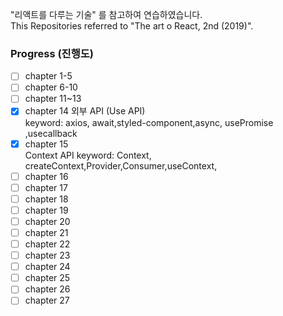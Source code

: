 "리액트를 다루는 기술" 를 참고하여 연습하였습니다.<br>
This Repositories referred to "The art o React, 2nd (2019)".<br>


### Progress (진행도)
- [ ] chapter 1-5 <br>
- [ ] chapter 6-10 <br>
- [ ] chapter 11~13<br>
- [x] chapter 14 외부 API  (Use API) <br>
keyword: axios, await,styled-component,async, usePromise ,usecallback<br>
- [x] chapter 15<br> Context API
keyword: Context, createContext,Provider,Consumer,useContext,<br>
- [ ] chapter 16<br>
- [ ] chapter 17<br>
- [ ] chapter 18<br>
- [ ] chapter 19<br>
- [ ] chapter 20<br>
- [ ] chapter 21<br>
- [ ] chapter 22<br>
- [ ] chapter 23<br>
- [ ] chapter 24<br>
- [ ] chapter 25<br>
- [ ] chapter 26<br>
- [ ] chapter 27<br>
